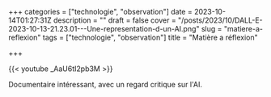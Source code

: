+++
categories = ["technologie", "observation"]
date = 2023-10-14T01:27:31Z
description = ""
draft = false
cover = "/posts/2023/10/DALL-E-2023-10-13-21.23.01---Une-representation-d-un-AI.png"
slug = "matiere-a-reflexion"
tags = ["technologie", "observation"]
title = "Matière a réflexion"

+++

{{< youtube _AaU6tI2pb3M >}}

Documentaire intéressant, avec un regard critique sur l'AI.
